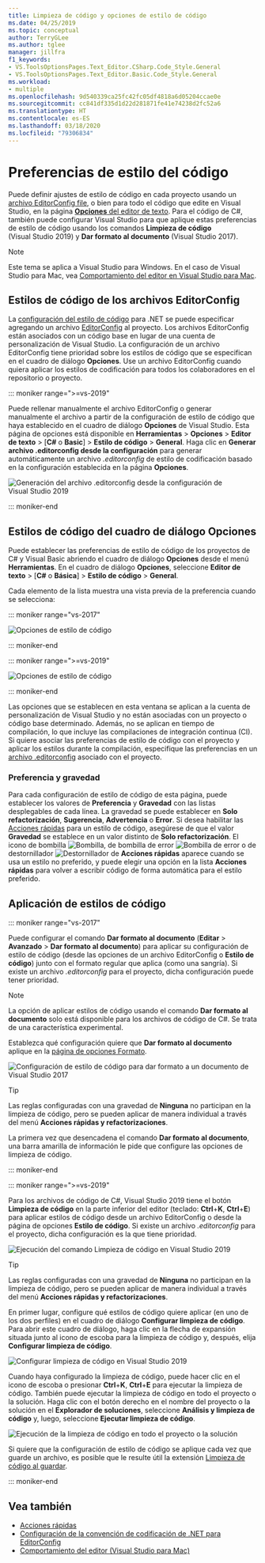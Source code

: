 ```yaml
---
title: Limpieza de código y opciones de estilo de código
ms.date: 04/25/2019
ms.topic: conceptual
author: TerryGLee
ms.author: tglee
manager: jillfra
f1_keywords:
- VS.ToolsOptionsPages.Text_Editor.CSharp.Code_Style.General
- VS.ToolsOptionsPages.Text_Editor.Basic.Code_Style.General
ms.workload:
- multiple
ms.openlocfilehash: 9d540339ca25fc42fc05df4818a6d05204ccae0e
ms.sourcegitcommit: cc841df335d1d22d281871fe41e74238d2fc52a6
ms.translationtype: HT
ms.contentlocale: es-ES
ms.lasthandoff: 03/18/2020
ms.locfileid: "79306834"
---
```

# <a name="code-style-preferences"></a>Preferencias de estilo del código

Puede definir ajustes de estilo de código en cada proyecto usando un [archivo EditorConfig file](#code-styles-in-editorconfig-files), o bien para todo el código que edite en Visual Studio, en la página [**Opciones** del editor de texto](#code-styles-in-the-options-dialog-box). Para el código de C#, también puede configurar Visual Studio para que aplique estas preferencias de estilo de código usando los comandos **Limpieza de código** (Visual Studio 2019) y **Dar formato al documento** (Visual Studio 2017).

> [!NOTE]
> Este tema se aplica a Visual Studio para Windows. En el caso de Visual Studio para Mac, vea [Comportamiento del editor en Visual Studio para Mac](/visualstudio/mac/editor-behavior).

## <a name="code-styles-in-editorconfig-files"></a>Estilos de código de los archivos EditorConfig

La [configuración del estilo de código](../ide/editorconfig-code-style-settings-reference.md) para .NET se puede especificar agregando un archivo [EditorConfig](create-portable-custom-editor-options.md) al proyecto. Los archivos EditorConfig están asociados con un código base en lugar de una cuenta de personalización de Visual Studio. La configuración de un archivo EditorConfig tiene prioridad sobre los estilos de código que se especifican en el cuadro de diálogo **Opciones**. Use un archivo EditorConfig cuando quiera aplicar los estilos de codificación para todos los colaboradores en el repositorio o proyecto.

::: moniker range=">=vs-2019"

Puede rellenar manualmente el archivo EditorConfig o generar manualmente el archivo a partir de la configuración de estilo de código que haya establecido en el cuadro de diálogo **Opciones** de Visual Studio. Esta página de opciones está disponible en **Herramientas** > **Opciones** > **Editor de texto** > [**C#** o **Basic**] > **Estilo de código** > **General**. Haga clic en **Generar archivo .editorconfig desde la configuración** para generar automáticamente un archivo *.editorconfig* de estilo de codificación basado en la configuración establecida en la página **Opciones**.

![Generación del archivo .editorconfig desde la configuración de Visual Studio 2019](media/vs-2019/generate-editorconfig-file-small.png)

::: moniker-end

## <a name="code-styles-in-the-options-dialog-box"></a>Estilos de código del cuadro de diálogo Opciones

Puede establecer las preferencias de estilo de código de los proyectos de C# y Visual Basic abriendo el cuadro de diálogo **Opciones** desde el menú **Herramientas**. En el cuadro de diálogo **Opciones**, seleccione **Editor de texto** > [**C#** o **Básica**] > **Estilo de código** > **General**.

Cada elemento de la lista muestra una vista previa de la preferencia cuando se selecciona:

::: moniker range="vs-2017"

![Opciones de estilo de código](media/code-style-quick-actions-dialog.png)

::: moniker-end

::: moniker range=">=vs-2019"

![Opciones de estilo de código](media/vs-2019/code-style-quick-actions-dialog.png)

::: moniker-end

Las opciones que se establecen en esta ventana se aplican a la cuenta de personalización de Visual Studio y no están asociadas con un proyecto o código base determinado. Además, no se aplican en tiempo de compilación, lo que incluye las compilaciones de integración continua (CI). Si quiere asociar las preferencias de estilo de código con el proyecto y aplicar los estilos durante la compilación, especifique las preferencias en un [archivo .editorconfig](#code-styles-in-editorconfig-files) asociado con el proyecto.

### <a name="preference-and-severity"></a>Preferencia y gravedad

Para cada configuración de estilo de código de esta página, puede establecer los valores de **Preferencia** y **Gravedad** con las listas desplegables de cada línea. La gravedad se puede establecer en **Solo refactorización**, **Sugerencia**, **Advertencia** o **Error**. Si desea habilitar las [Acciones rápidas](../ide/quick-actions.md) para un estilo de código, asegúrese de que el valor **Gravedad** se establece en un valor distinto de **Solo refactorización**. El icono de bombilla ![Bombilla](media/light-bulb-dropdown.png), de bombilla de error ![Bombilla de error](media/error-bulb.png) o de destornillador ![Destornillador](media/screwdriver.png) de **Acciones rápidas** aparece cuando se usa un estilo no preferido, y puede elegir una opción en la lista **Acciones rápidas** para volver a escribir código de forma automática para el estilo preferido.

## <a name="apply-code-styles"></a>Aplicación de estilos de código

::: moniker range="vs-2017"

Puede configurar el comando **Dar formato al documento** (**Editar** > **Avanzado** > **Dar formato al documento**) para aplicar su configuración de estilo de código (desde las opciones de un archivo EditorConfig o **Estilo de código**) junto con el formato regular que aplica (como una sangría). Si existe un archivo *.editorconfig* para el proyecto, dicha configuración puede tener prioridad.

> [!NOTE]
> La opción de aplicar estilos de código usando el comando **Dar formato al documento** solo está disponible para los archivos de código de C#. Se trata de una característica experimental.

Establezca qué configuración quiere que **Dar formato al documento** aplique en la [página de opciones Formato](reference/options-text-editor-csharp-formatting.md#format-document-settings).

![Configuración de estilo de código para dar formato a un documento de Visual Studio 2017](media/format-document-settings-experiment.png)

> [!TIP]
> Las reglas configuradas con una gravedad de **Ninguna** no participan en la limpieza de código, pero se pueden aplicar de manera individual a través del menú **Acciones rápidas y refactorizaciones**.

La primera vez que desencadena el comando **Dar formato al documento**, una barra amarilla de información le pide que configure las opciones de limpieza de código.

::: moniker-end

::: moniker range=">=vs-2019"

Para los archivos de código de C#, Visual Studio 2019 tiene el botón **Limpieza de código** en la parte inferior del editor (teclado: **Ctrl**+**K**, **Ctrl**+**E**) para aplicar estilos de código desde un archivo EditorConfig o desde la página de opciones **Estilo de código**. Si existe un archivo *.editorconfig* para el proyecto, dicha configuración es la que tiene prioridad.

![Ejecución del comando Limpieza de código en Visual Studio 2019](media/execute-code-cleanup.png)

> [!TIP]
> Las reglas configuradas con una gravedad de **Ninguna** no participan en la limpieza de código, pero se pueden aplicar de manera individual a través del menú **Acciones rápidas y refactorizaciones**.

En primer lugar, configure qué estilos de código quiere aplicar (en uno de los dos perfiles) en el cuadro de diálogo **Configurar limpieza de código**. Para abrir este cuadro de diálogo, haga clic en la flecha de expansión situada junto al icono de escoba para la limpieza de código y, después, elija **Configurar limpieza de código**.

![Configurar limpieza de código en Visual Studio 2019](media/configure-code-cleanup.png)

Cuando haya configurado la limpieza de código, puede hacer clic en el icono de escoba o presionar **Ctrl**+**K**, **Ctrl**+**E** para ejecutar la limpieza de código. También puede ejecutar la limpieza de código en todo el proyecto o la solución. Haga clic con el botón derecho en el nombre del proyecto o la solución en el **Explorador de soluciones**, seleccione **Análisis y limpieza de código** y, luego, seleccione **Ejecutar limpieza de código**.

![Ejecución de la limpieza de código en todo el proyecto o la solución](media/run-code-cleanup-project-solution.png)

Si quiere que la configuración de estilo de código se aplique cada vez que guarde un archivo, es posible que le resulte útil la extensión [Limpieza de código al guardar](https://marketplace.visualstudio.com/items?itemName=MadsKristensen.CodeCleanupOnSave).

::: moniker-end

## <a name="see-also"></a>Vea también

- [Acciones rápidas](../ide/quick-actions.md)
- [Configuración de la convención de codificación de .NET para EditorConfig](../ide/editorconfig-code-style-settings-reference.md)
- [Comportamiento del editor (Visual Studio para Mac)](/visualstudio/mac/editor-behavior)
